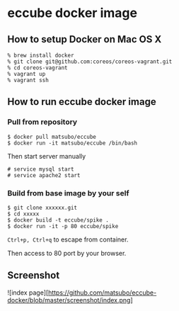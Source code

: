 eccube docker image
======================

How to setup Docker on Mac OS X
--------------------

```
% brew install docker
% git clone git@github.com:coreos/coreos-vagrant.git
% cd coreos-vagrant
% vagrant up 
% vagrant ssh
```



How to run eccube docker image
---------------------

### Pull from repository

```
$ docker pull matsubo/eccube
$ docker run -it matsubo/eccube /bin/bash
```

Then start server manually
```
# service mysql start
# service apache2 start
```



### Build from base image by your self


```
$ git clone xxxxxx.git
$ cd xxxxx
$ docker build -t eccube/spike .
$ docker run -it -p 80 eccube/spike
```

`Ctrl+p, Ctrl+q` to escape from container.


Then access to 80 port by your browser.


Screenshot
-----------------------------

![index page][https://github.com/matsubo/eccube-docker/blob/master/screenshot/index.png]

